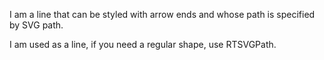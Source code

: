 I am a line that can be styled with arrow ends and whose path is specified by SVG path.

I am used as a line, if you need a regular shape, use RTSVGPath.